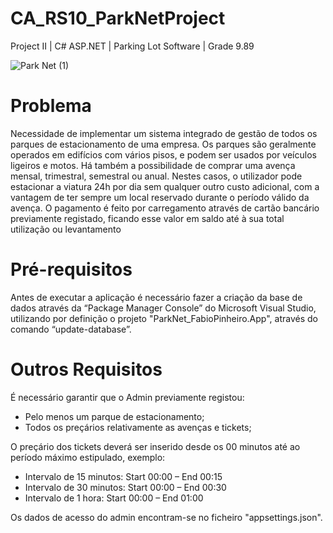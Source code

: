 # CA_RS10_ParkNetProject
Project II | C# ASP.NET | Parking Lot Software | Grade 9.89

![Park Net (1)](https://github.com/fabiojspinheiro/CA_RS10_ParkNetProject_v2/assets/151678610/07d8cce2-4fb1-425a-ba5b-aad7a3f73a16)

# Problema
Necessidade de implementar um sistema integrado de gestão de todos os parques de estacionamento de uma empresa.
Os parques são geralmente operados em edifícios com vários pisos, e podem ser usados por
veículos ligeiros e motos.
Há também a possibilidade de comprar uma avença mensal, trimestral, semestral ou anual.
Nestes casos, o utilizador pode estacionar a viatura 24h por dia sem qualquer outro custo
adicional, com a vantagem de ter sempre um local reservado durante o período válido da
avença.
O pagamento é feito por carregamento através de cartão bancário previamente registado,
ficando esse valor em saldo até à sua total utilização ou levantamento

# Pré-requisitos
Antes de executar a aplicação é necessário fazer a criação da base de dados através da “Package Manager Console” do Microsoft Visual Studio, utilizando por definição o projeto "ParkNet_FabioPinheiro.App", através do comando “update-database”.

# Outros Requisitos 
É necessário garantir que o Admin previamente registou:
  - Pelo menos um parque de estacionamento;
  - Todos os preçários relativamente as avenças e tickets;
    
O preçário dos tickets deverá ser inserido desde os 00 minutos até ao período máximo estipulado, exemplo:
  - Intervalo de 15 minutos: 			Start 00:00 – End 00:15
  - Intervalo de 30 minutos:			Start 00:00 – End 00:30
  - Intervalo de 1 hora:				Start 00:00 – End 01:00
  
Os dados de acesso do admin encontram-se no ficheiro "appsettings.json".

